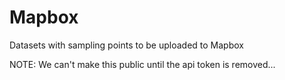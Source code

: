 # Mapbox
Datasets with sampling points to be uploaded to Mapbox 

NOTE:
We can't make this public until the api token is removed...
